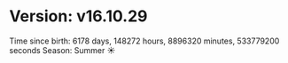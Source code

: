 # Version: v16.10.29
Time since birth: 6178 days, 148272 hours, 8896320 minutes, 533779200 seconds
Season: Summer ☀️
